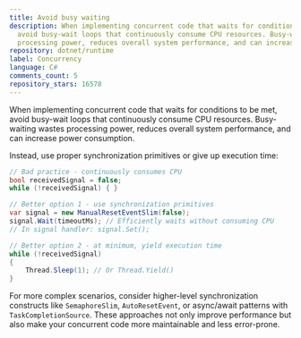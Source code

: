 ```yaml
---
title: Avoid busy waiting
description: When implementing concurrent code that waits for conditions to be met,
  avoid busy-wait loops that continuously consume CPU resources. Busy-waiting wastes
  processing power, reduces overall system performance, and can increase power consumption.
repository: dotnet/runtime
label: Concurrency
language: C#
comments_count: 5
repository_stars: 16578
---
```


When implementing concurrent code that waits for conditions to be met, avoid busy-wait loops that continuously consume CPU resources. Busy-waiting wastes processing power, reduces overall system performance, and can increase power consumption.

Instead, use proper synchronization primitives or give up execution time:

```csharp
// Bad practice - continuously consumes CPU
bool receivedSignal = false;
while (!receivedSignal) { }

// Better option 1 - use synchronization primitives
var signal = new ManualResetEventSlim(false);
signal.Wait(timeoutMs); // Efficiently waits without consuming CPU
// In signal handler: signal.Set();

// Better option 2 - at minimum, yield execution time
while (!receivedSignal) 
{
    Thread.Sleep(1); // Or Thread.Yield()
}
```

For more complex scenarios, consider higher-level synchronization constructs like `SemaphoreSlim`, `AutoResetEvent`, or async/await patterns with `TaskCompletionSource`. These approaches not only improve performance but also make your concurrent code more maintainable and less error-prone.
